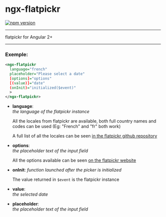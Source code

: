 # ngx-flatpickr
[![npm version](https://badge.fury.io/js/ngx-flatpickrjs.svg)](https://www.npmjs.com/package/ngx-flatpickrjs)

---

flatpickr for Angular 2+

---

### Exemple:
```XML
<ngx-flatpickr
  language="french"
  placeholder="Please select a date"
  [options]="options"
  [(value)]="date"
  (onInit)="initialized($event)"
  >
</ngx-flatpickr>
```

- **language**:  
  *the language of the flatpickr instance*

  All the locales from flatpickr are available, both full country names and codes can be used (Eg: "French" and "fr" both work)

  A full list of all the locales can be seen [in the flatpickr github repository](https://github.com/flatpickr/flatpickr/tree/master/src/l10n)

- **options**:  
  *the placeholder text of the input field*

  All the options available can be seen [on the flatpickr website](https://flatpickr.js.org/options/)

- **onInit**:
  *function launched after the picker is initialized*

  The value returned in `$event` is the flatpickr instance

- **value**:  
  *the selected date*

- **placeholder**:  
  *the placeholder text of the input field*
